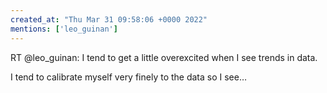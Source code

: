 ```yaml
---
created_at: "Thu Mar 31 09:58:06 +0000 2022"
mentions: ['leo_guinan']
---
```


RT @leo_guinan: I tend to get a little overexcited when I see trends in data.

I tend to calibrate myself very finely to the data so I see…